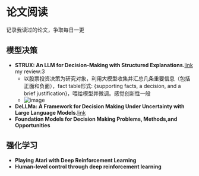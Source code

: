 # 论文阅读
记录我读过的论文，争取每日一更
## 模型决策
- **STRUX: An LLM for Decision-Making with Structured Explanations.**[link](https://hub.baai.ac.cn/paper/7408fb0b-1137-49c1-bdcf-20623aebff09) my review:3
  - 以股票投资决策为研究对象，利用大模型收集并汇总几条重要信息（包括正面和负面），fact table形式: {supporting facts, a decision, and a brief justification}，喂给模型并微调。感觉创新性一般
  - ![image](https://github.com/user-attachments/assets/b272ed8c-1805-44de-8373-3a898fe68345)
- **DeLLMa: A Framework for Decision Making Under Uncertainty with Large Language Models**.[link](https://hub.baai.ac.cn/paper/b97d989e-a425-4597-abc3-f495d3ccc632#key_ideas)
- **Foundation Models for Decision Making Problems, Methods,and Opportunities**
## 强化学习
- **Playing Atari with Deep Reinforcement Learning**
- **Human-level control through deep reinforcement learning**

